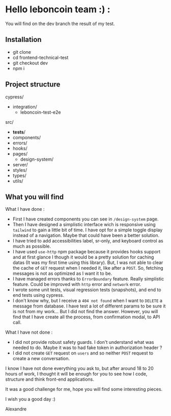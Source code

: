 # Hello leboncoin team :) :

You will find on the dev branch the result of my test.

## Installation

- git clone 
- cd frontend-technical-test 
- git checkout dev 
- npm i 

## Project structure
cypress/
  - integration/
    - leboncoin-test-e2e
    
src/
  - __tests__/ 
  - components/
  - errors/
  - hooks/
  - pages/
    - design-system/
  - server/
  - styles/
  - types/
  - utils/

## What you will find

What I have done :
- First I have created components you can see in ``/design-system`` page.
- Then I have designed a simplistic interface wich is responsive using ``tailwind`` to gain a little bit of time. I have opt for a simple toggle display instead of a navigation. Maybe that could have been a better solution.
- I have tried to add accessibilities label, sr-only, and keyboard control as much as possible.
- I have used ``use-http`` npm package because it provides hooks support and at first glance I though it would be a pretty solution for caching datas (It was my first time using this library). But, I was not able to clear the cache of ``GET`` request when I needed it, like after a ``POST``. So, fetching messages is not as optimized as I want it to be.
- I have managed errors thanks to ``ErrorBoundary`` feature. Really simplistic feature. Could be improved with ``http`` error and ``network`` error.
- I wrote some unit tests, visual regression tests (snapshots), and end to end tests using cypress.
- I don't know why, but I receive a ``404 not found`` when I want to ``DELETE`` a message from database. I have test a lot of different params to be sure it is not from my work... But I did not find the answer. However, you will find that I have create all the process, from confirmation modal, to API call.

What I have not done :
- I did not provide robust safety guards. I don't understand what was needed to do. Maybe it was to had fake token in authorization header ? 
- I did not create ``GET`` request on ``users`` and so neither ``POST`` request to create a new conversation. 

I know I have not done everything you ask to, but after around 18 to 20 hours of work, I thought it will be enough for you to see how I code, structure and think front-end applications.

It was a good challenge for me, hope you will find some interesting pieces.

I wish you a good day :)

Alexandre
